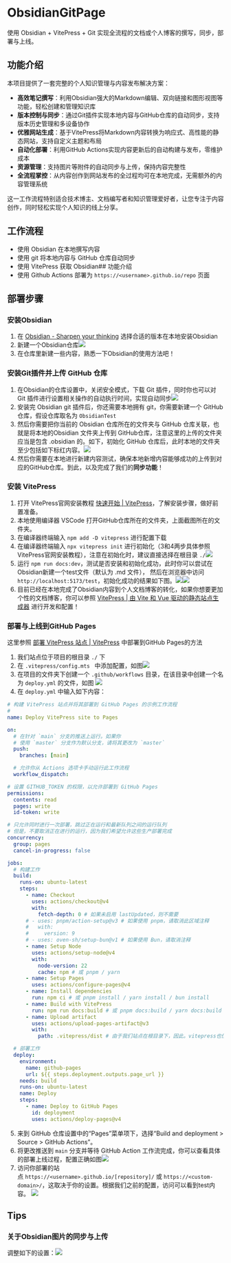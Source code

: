 # ObsidianGitPage

使用 Obsidian + VitePress + Git 实现全流程的文档或个人博客的撰写，同步，部署与上线。

## 功能介绍

本项目提供了一套完整的个人知识管理与内容发布解决方案：

- **高效笔记撰写**：利用Obsidian强大的Markdown编辑、双向链接和图形视图等功能，轻松创建和管理知识库
- **版本控制与同步**：通过Git插件实现本地内容与GitHub仓库的自动同步，支持版本历史管理和多设备协作
- **优雅网站生成**：基于VitePress将Markdown内容转换为响应式、高性能的静态网站，支持自定义主题和布局
- **自动化部署**：利用GitHub Actions实现内容更新后的自动构建与发布，零维护成本
- **资源管理**：支持图片等附件的自动同步与上传，保持内容完整性
- **全流程掌控**：从内容创作到网站发布的全过程均可在本地完成，无需额外的内容管理系统

这一工作流程特别适合技术博主、文档编写者和知识管理爱好者，让您专注于内容创作，同时轻松实现个人知识的线上分享。

## 工作流程

- 使用 Obsidian 在本地撰写内容
- 使用 git 将本地内容与 GitHub 仓库自动同步
- 使用 VitePress 获取 Obsidian## 功能介绍
- 使用 Github Actions 部署为 `https://<username>.github.io/repo` 页面

## 部署步骤

### 安装Obsidian
1. 在 [Obsidian - Sharpen your thinking](https://obsidian.md/) 选择合适的版本在本地安装Obsidian
2. 新建一个Obsidian仓库![](attachments/png1.png)
3. 在仓库里新建一些内容，熟悉一下Obsidian的使用方法吧！
### 安装Git插件并上传 GitHub 仓库
1. 在Obsidian的仓库设置中，关闭安全模式，下载 Git 插件，同时你也可以对 Git 插件进行设置相关操作的自动执行时间，实现自动同步![](attachments/png2.png)
2. 安装完 Obsidian git 插件后，你还需要本地拥有 git，你需要新建一个 GitHub 仓库，假设仓库取名为 `ObsidianTest` 
3. 然后你需要把你当前的 Obsidian 仓库所在的文件夹与 GitHub 仓库关联，也就是将本地的Obsidian 文件夹上传到 GitHub仓库，注意这里的上传的文件夹应当是包含 .obsidian 的。如下，初始化 GitHub 仓库后，此时本地的文件夹至少包括如下标红内容。![](attachments/1744633542385_d.png)
4. 然后你需要在本地进行新建内容测试，确保本地新增内容能够成功的上传到对应的GitHub仓库。到此，以及完成了我们的**同步功能**！
### 安装 VitePress
1. 打开 VitePress官网安装教程 [快速开始 | VitePress](https://vitepress.dev/zh/guide/getting-started)，了解安装步骤，做好前置准备。
2. 本地使用编译器 VSCode 打开GitHub仓库所在的文件夹，上面截图所在的文件夹。
3. 在编译器终端输入 `npm add -D vitepress` 进行配置下载
4. 在编译器终端输入 `npx vitepress init` 进行初始化（3和4两步具体参照 VitePress官网安装教程），注意在初始化时，建议直接选择在根目录 `./`![](attachments/1744634657558_d%203.png)
5. 运行 `npm run docs:dev`，测试是否安装和初始化成功，此时你可以尝试在Obsidian新建一个test文件（默认为 .md 文件）， 然后在浏览器中访问 `http://localhost:5173/test`，初始化成功的结果如下图。![](attachments/1744635228370_d%201.png)![](attachments/Pasted%20image%2020250414205515.png)
6. 目前已经在本地完成了Obsidian内容到个人文档博客的转化，如果你想要更加个性的文档博客，你可以参照 [VitePress | 由 Vite 和 Vue 驱动的静态站点生成器](https://vitepress.dev/zh/) 进行开发和配置！
### 部署与上线到GitHub Pages
这里参照 [部署 VitePress 站点 | VitePress](https://vitepress.dev/zh/guide/deploy) 中部署到GitHub Pages的方法
1. 我们站点位于项目的根目录 `./` 下
2. 在 `.vitepress/config.mts ` 中添加配置，如图![](attachments/1744635854715_d.png)
3. 在项目的文件夹下创建一个 `.github/workflows` 目录，在该目录中创建一个名为 `deploy.yml` 的文件，如图
   ![](attachments/Pasted%20image%2020250414210138.png)
4. 在 `deploy.yml` 中输入如下内容：
```yaml
# 构建 VitePress 站点并将其部署到 GitHub Pages 的示例工作流程
#
name: Deploy VitePress site to Pages

on:
  # 在针对 `main` 分支的推送上运行。如果你
  # 使用 `master` 分支作为默认分支，请将其更改为 `master`
  push:
    branches: [main]

  # 允许你从 Actions 选项卡手动运行此工作流程
  workflow_dispatch:

# 设置 GITHUB_TOKEN 的权限，以允许部署到 GitHub Pages
permissions:
  contents: read
  pages: write
  id-token: write

# 只允许同时进行一次部署，跳过正在运行和最新队列之间的运行队列
# 但是，不要取消正在进行的运行，因为我们希望允许这些生产部署完成
concurrency:
  group: pages
  cancel-in-progress: false

jobs:
  # 构建工作
  build:
    runs-on: ubuntu-latest
    steps:
      - name: Checkout
        uses: actions/checkout@v4
        with:
          fetch-depth: 0 # 如果未启用 lastUpdated，则不需要
      # - uses: pnpm/action-setup@v3 # 如果使用 pnpm，请取消此区域注释
      #   with:
      #     version: 9
      # - uses: oven-sh/setup-bun@v1 # 如果使用 Bun，请取消注释
      - name: Setup Node
        uses: actions/setup-node@v4
        with:
          node-version: 22
          cache: npm # 或 pnpm / yarn
      - name: Setup Pages
        uses: actions/configure-pages@v4
      - name: Install dependencies
        run: npm ci # 或 pnpm install / yarn install / bun install
      - name: Build with VitePress
        run: npm run docs:build # 或 pnpm docs:build / yarn docs:build / bun run docs:build
      - name: Upload artifact
        uses: actions/upload-pages-artifact@v3
        with:
          path: .vitepress/dist # 由于我们站点在根目录下，因此。vitepress也位于根目录

  # 部署工作
  deploy:
    environment:
      name: github-pages
      url: ${{ steps.deployment.outputs.page_url }}
    needs: build
    runs-on: ubuntu-latest
    name: Deploy
    steps:
      - name: Deploy to GitHub Pages
        id: deployment
        uses: actions/deploy-pages@v4
```
5. 来到 GitHub 仓库设置中的“Pages”菜单项下，选择“Build and deployment > Source > GitHub Actions”。
6. 将更改推送到 `main` 分支并等待 GitHub Action 工作流完成，你可以查看具体的部署上线过程，配置正确如图![](attachments/Pasted%20image%2020250414211749.png)
7. 访问你部署的站点 `https://<username>.github.io/[repository]/` 或 `https://<custom-domain>/`，这取决于你的设置。根据我们之前的配置，访问可以看到test内容。
   ![](attachments/Pasted%20image%2020250414211846.png)
## Tips
### 关于Obsidian图片的同步与上传
调整如下的设置：![](attachments/1744636968719_d.png)